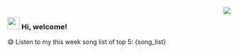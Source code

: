 <img align="right"  src="https://github-readme-stats.vercel.app/api?username=zonemeen" />

### <img src="https://emojis.slackmojis.com/emojis/images/1621024394/39092/cat-roll.gif?1621024394" width="28" /> Hi, welcome!

😄 Listen to my this week song list of top 5:
{song_list}
